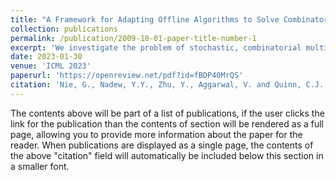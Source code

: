 ```yaml
---
title: "A Framework for Adapting Offline Algorithms to Solve Combinatorial Multi-Armed Bandit Problems with Bandit Feedback"
collection: publications
permalink: /publication/2009-10-01-paper-title-number-1
excerpt: 'We investigate the problem of stochastic, combinatorial multi-armed bandits where the learner only has access to bandit feedback and the reward function can be non-linear.'
date: 2023-01-30
venue: 'ICML 2023'
paperurl: 'https://openreview.net/pdf?id=fBDP40MrQS'
citation: 'Nie, G., Nadew, Y.Y., Zhu, Y., Aggarwal, V. and Quinn, C.J., 2023. A Framework for Adapting Offline Algorithms to Solve Combinatorial Multi-Armed Bandit Problems with Bandit Feedback.'
---
```


The contents above will be part of a list of publications, if the user clicks the link for the publication than the contents of section will be rendered as a full page, allowing you to provide more information about the paper for the reader. When publications are displayed as a single page, the contents of the above "citation" field will automatically be included below this section in a smaller font.
